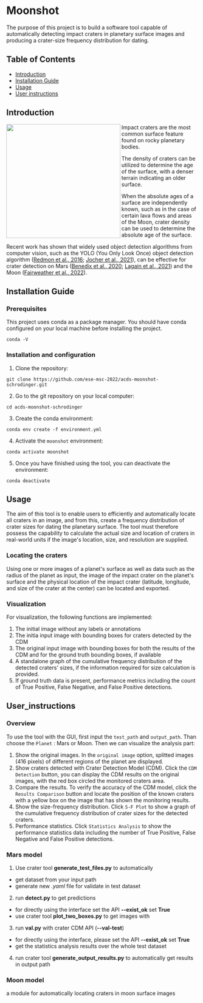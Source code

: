 # Moonshot
The purpose of this project is to build a software tool capable of 
automatically detecting impact craters in planetary surface images 
and producing a crater-size frequency distribution for dating.

## Table of Contents

- [Introduction](#introduction)
- [Installation Guide](#installation_guide)
- [Usage](#usage)
- [User instructions](#user_instructions)

## Introduction

<a href="url"><img src="https://drive.google.com/uc?export=view&id=1dJjw6g_S8s5hMsiZ67Sp9f50NrgZvoTm" align="left" height="300" width="300" ></a>

Impact craters are the most common surface feature found on rocky planetary bodies. 

The density of craters can be utilized to determine the age of the surface, 
with a denser terrain indicating an older surface. 

When the absolute ages of a surface are independently known, 
such as in the case of certain lava flows and areas of the Moon, 
crater density can be used to determine the absolute age of the surface.

Recent work has shown that widely used object detection algorithms
from computer vision, such as the YOLO (You Only Look Once) object
detection algorithm ([Redmon et al., 2016](https://doi.org/10.1109/CVPR.2016.91);
[Jocher et al., 2021](https://doi.org/10.5281/zenodo.4418161)), can be effective for crater detection on Mars
([Benedix et al., 2020](https://doi.org/10.1029/2019EA001005); [Lagain et al., 2021](https://doi.org/10.1029/2020EA001598)) and the Moon ([Fairweather
et al., 2022](https://doi.org/10.1029/2021EA002177)).


## Installation Guide 

### Prerequisites

This project uses conda as a package manager. You should have conda configured on your local machine before installing the project. 

`conda -V`

### Installation and configuration

1. Clone the repository:

`git clone https://github.com/ese-msc-2022/acds-moonshot-schrodinger.git`

2. Go to the git repository on your local computer:

`cd acds-moonshot-schrodinger`

3. Create the conda environment:

`conda env create -f environment.yml`

4. Activate the `moonshot` environment:

`conda activate moonshot`

5. Once you have finished using the tool, you can deactivate the environment:

`conda deactivate`

## Usage

The aim of this tool is to enable users to efficiently and automatically 
locate all craters in an image, and from this, create a frequency distribution of 
crater sizes for dating the planetary surface. The tool must therefore possess the 
capability to calculate the actual size and location of craters in real-world units 
if the image's location, size, and resolution are supplied.

### Locating the craters
Using one or more images of a planet's surface as well as data such as the radius of the planet as input, 
the image of the impact crater on the planet's surface and the physical location 
of the impact crater (latitude, longitude, and size of the crater at the center) can be located and exported.

### Visualization
For visualization, the following functions are implemented:
1. The initial image without any labels or annotations
2. The initia input image with bounding boxes for craters detected by the CDM
3. The original input image with bounding boxes for both the results of the CDM 
and for the ground truth bounding boxes, if available
4. A standalone graph of the cumulative frequency distribution of the detected 
craters' sizes, if the information required for size calculation is provided.
5. If ground truth data is present, performance metrics including the count of 
True Positive, False Negative, and False Positive detections.

## User_instructions
### Overview
To use the tool with the GUI, first input the ```test_path``` and ```output_path```. Than choose the ```Planet``` : Mars or Moon. Then we can visualize the analysis part:
1. Show the original images. In the ```original image``` option, splitted images (416 pixels) of different regions of the planet are displayed.
2. Show craters detected with Crater Detection Model (CDM). Click the ```CDM Detection``` button, you can display the CDM results on the original images, with the red box circled the monitored craters area.
3. Compare the results. To verify the accuracy of the CDM model, click the ```Results Comparison``` button and locate the position of the known craters with a yellow box on the image that has shown the monitoring results.
4. Show the size-frequency distribution. Click ```S-F Plot``` to show a graph of the cumulative frequency distribution of crater sizes for the detected craters.
5. Performance statistics. Click ```Statistics Analysis``` to show the performance statistics data including the number of True Positive, False Negative and False Positive detections.

### Mars model
1. Use crater tool **generate_test_files.py** to automatically 
* get dataset from your input path
* generate new *.yaml* file for validate in test dataset
2. run **detect.py** to get predictions 
* for directly using the interface set the API **--exist_ok** set **True**
* use crater tool **plot_two_boxes.py** to get images with
3. run **val.py** with crater CDM API (**--val-test**)
* for directly using the interface, please set the API **--exist_ok** set **True**
* get the statistics analysis results over the whole test dataset
4. run crater tool **generate_output_results.py** to automatically get results in output path

### Moon model
a module for automatically locating craters in moon surface images

